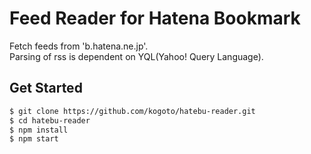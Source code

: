 # Feed Reader for Hatena Bookmark

Fetch feeds from 'b.hatena.ne.jp'.  
Parsing of rss is dependent on YQL(Yahoo! Query Language).

## Get Started

```bash
$ git clone https://github.com/kogoto/hatebu-reader.git
$ cd hatebu-reader
$ npm install
$ npm start
```
